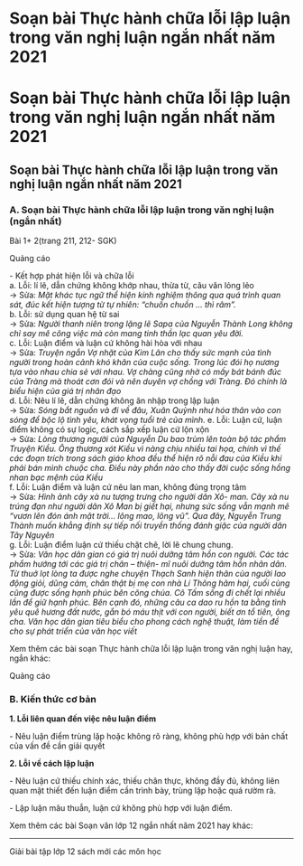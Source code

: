 # Soạn bài Thực hành chữa lỗi lập luận trong văn nghị luận ngắn nhất năm 2021

# Soạn bài Thực hành chữa lỗi lập luận trong văn nghị luận ngắn nhất năm 2021

## Soạn bài Thực hành chữa lỗi lập luận trong văn nghị luận ngắn nhất năm 2021

### **A. Soạn bài Thực hành chữa lỗi lập luận trong văn nghị luận (ngắn nhất)**

Bài 1+ 2(trang 211, 212- SGK)  


Quảng cáo

\- Kết hợp phát hiện lỗi và chữa lỗi  
a. Lỗi: lí lẽ, dẫn chứng không khớp nhau, thừa từ, câu văn lỏng lẻo  
→ Sửa: _Mặt khác tục ngữ thể hiện kinh nghiệm thông qua quá trình quan sát, đúc kết hiện tượng từ tự nhiên: “chuồn chuồn … thì râm”._  
b. Lỗi: sử dụng quan hệ từ sai  
→ Sửa: _Người thanh niên trong lặng lẽ Sapa của Nguyễn Thành Long không chỉ say mê công việc mà còn mang tinh thần lạc quan yêu đời._  
c. Lỗi: Luận điểm và luận cứ không hài hòa với nhau  
→ Sửa: _Truyện ngắn Vợ nhặt của Kim Lân cho thấy sức mạnh của tình người trong hoàn cảnh khó khăn của cuộc sống. Trong lúc đói họ nương tựa vào nhau chia sẻ với nhau. Vợ chàng cũng nhờ có mấy bát bánh đúc của Tràng mà thoát cơn đói và nên duyên vợ chồng với Tràng. Đó chính là biểu hiện của giá trị nhân đạo_  
d. Lỗi: Nêu lí lẽ, dẫn chứng không ăn nhập trong lập luận  
→ Sửa: _Sóng bắt nguồn và đi về đâu, Xuân Quỳnh như hóa thân vào con sóng để bộc lộ tình yêu, khát vọng tuổi trẻ của mình._ e. Lỗi: Luận cứ, luận điểm không có sự logic, cách sắp xếp luận cứ lộn xộn  
→ Sửa: _Lòng thương người của Nguyễn Du bao trùm lên toàn bộ tác phẩm Truyện Kiều. Ông thương xót Kiều vì nàng chịu nhiều tai họa, chính vì thế các đoạn trích trong sách giáo khoa đều thể hiện rõ nỗi đau của Kiều khi phải bán mình chuộc cha. Điều này phần nào cho thấy đời cuộc sống hồng nhan bạc mệnh của Kiều_  
f. Lỗi: Luận điểm và luận cứ nêu lan man, không đúng trọng tâm  
→ Sửa: _Hình ảnh cây xà nu tượng trưng cho người dân Xô- man. Cây xà nu trúng đạn như người dân Xô Man bị giết hại, nhưng sức sống vẫn mạnh mẽ “vươn lên đón ánh mặt trời… lông mao, lông vũ”. Qua đây, Nguyễn Trung Thành muốn khẳng định sự tiếp nối truyền thống đánh giặc của người dân Tây Nguyên_  
g. Lỗi: Luận điểm luận cứ thiếu chặt chẽ, lời lẽ chung chung.  
→ Sửa: _Văn học dân gian có giá trị nuôi dưỡng tâm hồn con người. Các tác phẩm hướng tới các giá trị chân – thiện- mĩ nuôi dưỡng tâm hồn nhân dân. Từ thuở lọt lòng ta được nghe chuyện Thạch Sanh hiện thân của người lao động giỏi, dũng cảm, chân thật bị mẹ con nhà Lí Thông hãm hại, cuối cùng cũng được sống hạnh phúc bên công chúa. Cô Tấm sống đi chết lại nhiều lần để giữ hạnh phúc. Bên cạnh đó, những câu ca dao ru hồn ta bằng tình yêu quê hương đất nước, gắn bó máu thịt với con người, biết ơn tổ tiên, ông cha. Văn học dân gian tiêu biểu cho phong cách nghệ thuật, làm tiền đề cho sự phát triển của văn học viết_  


Xem thêm các bài soạn Thực hành chữa lỗi lập luận trong văn nghị luận hay, ngắn khác:

Quảng cáo

### **B. Kiến thức cơ bản**

**1\. Lỗi liên quan đến việc nêu luận điểm**

\- Nêu luận điểm trùng lặp hoặc không rõ ràng, không phù hợp với bản chất của vấn đề cần giải quyết

**2\. Lỗi về cách lập luận**

\- Nêu luận cứ thiếu chính xác, thiếu chân thực, không đầy đủ, không liên quan mật thiết đến luận điểm cần trình bày, trùng lặp hoặc quá rườm rà.

\- Lập luận mâu thuẫn, luận cứ không phù hợp với luận điểm.

Xem thêm các bài Soạn văn lớp 12 ngắn nhất năm 2021 hay khác:

* * *

Giải bài tập lớp 12 sách mới các môn học
